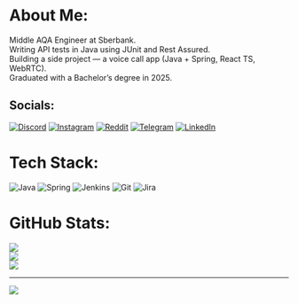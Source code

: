 # About Me:
Middle AQA Engineer at Sberbank. <br>
Writing API tests in Java using JUnit and Rest Assured.<br>
Building a side project — a voice call app (Java + Spring, React TS, WebRTC).<br>
Graduated with a Bachelor’s degree in 2025.

## Socials:
[![Discord](https://img.shields.io/badge/Discord-%237289DA.svg?style=for-the-badge&logo=discord&logoColor=white)](htttps://discord.gg/VykHU8t) [![Instagram](https://img.shields.io/badge/Instagram-%23E4405F.svg?style=for-the-badge&logo=Instagram&logoColor=white)](https://instagram.com/ftliwdt) [![Reddit](https://img.shields.io/badge/Reddit-%23FF4500.svg?style=for-the-badge&logo=Reddit&logoColor=white)](https://reddit.com/user/Miffle1337)
[![Telegram](https://img.shields.io/badge/-Telegram-blue?style=for-the-badge&)](https://t.me/@mezhuevR) [![LinkedIn](https://img.shields.io/badge/LinkedIn-%230077B5.svg?style=for-the-badge&logo=linkedin&logoColor=white)](https://linkedin.com/in/roman-mezhuev) 
# Tech Stack:
![Java](https://img.shields.io/badge/java-%23ED8B00.svg?style=for-the-badge&logo=openjdk&logoColor=white) ![Spring](https://img.shields.io/badge/spring-%236DB33F.svg?style=for-the-badge&logo=spring&logoColor=white) ![Jenkins](https://img.shields.io/badge/jenkins-%232C5263.svg?style=for-the-badge&logo=jenkins&logoColor=white) ![Git](https://img.shields.io/badge/git-%23F05033.svg?style=for-the-badge&logo=git&logoColor=white) ![Jira](https://img.shields.io/badge/jira-%230A0FFF.svg?style=for-the-badge&logo=jira&logoColor=white)
# GitHub Stats:
![](https://github-readme-stats.vercel.app/api?username=Miffle&theme=dark&hide_border=false&include_all_commits=false&count_private=false)<br/>
![](https://github-readme-streak-stats.herokuapp.com/?user=Miffle&theme=dark&hide_border=false)<br/>
![](https://github-readme-stats.vercel.app/api/top-langs/?username=Miffle&theme=dark&hide_border=false&include_all_commits=false&count_private=false&layout=compact)

---
[![](https://visitcount.itsvg.in/api?id=Miffle&icon=2&color=0)](https://visitcount.itsvg.in)
